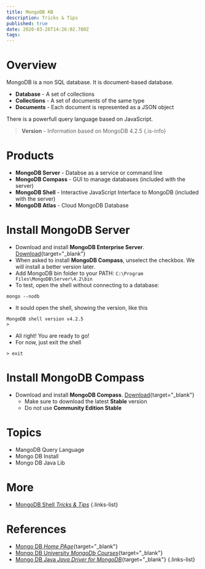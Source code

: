 ```yaml
---
title: MongoDB KB
description: Tricks & Tips
published: true
date: 2020-03-26T14:26:02.780Z
tags: 
---
```


# Overview
MongoDB is a non SQL database. It is document-based database.

- **Database** - A set of collections
- **Collections** - A set of documents of the same type
- **Documents** - Each document is represented as a JSON object

There is a powerfull query language based on JavaScript.

> **Version** - Information based on MongoDB 4.2.5
{.is-info}

# Products
- **MongoDB Server** - Databse as a service or command line
- **MongoDB Compass** - GUI to manage databases (included with the server)
- **MongoDB Shell** - Interactive JavaScript Interface to MongoDB (included with the server)
- **MongoDB Atlas** - Cloud MongoDB Database

# Install MongoDB Server
- Download and install **MongoDB Enterprise Server**. [Download](https://www.mongodb.com/download-center/enterprise){target="_blank"}
- When asked to install **MongoDB Compass**, unselect the checkbox. We will install a better version  later.
- Add MongoDB bin folder to your PATH: `C:\Program Files\MongoDB\Server\4.2\bin`
- To test, open the shell without connecting to a database:
```
mongo --nodb
```
- It sould open the shell, showing the version, like this
```
MongoDB shell version v4.2.5
>
```
- All right! You are ready to go!
- For now, just exit the shell
```
> exit
```

# Install MongoDB Compass
- Download and install **MongoDB Compass**. [Download](https://www.mongodb.com/download-center/compass){target="_blank"}
  - Make sure to download the latest **Stable** version
  - Do not use **Community Edition Stable**

# Topics
- MangoDB Query Language
- Mongo DB Install
- Mongo DB Java Lib

# More
- [MongoDB Shell *Tricks & Tips*](/dev/mongodb/shell)
{.links-list}

# References
- [Mongo DB *Home PAge*](https://www.mongodb.com){target="_blank"}
- [Mongo DB University *MongoDb Courses*](https://university.mongodb.com/){target="_blank"}
- [Mongo DB Java *Java Driver for MongoDB*](https://docs.mongodb.com/ecosystem/drivers/java){target="_blank"}
{.links-list}